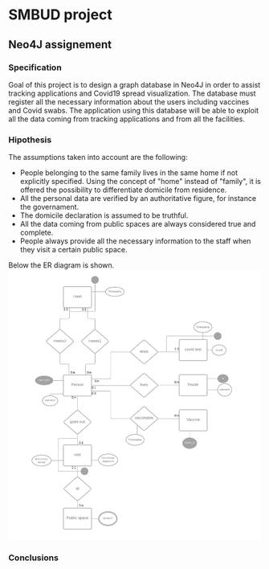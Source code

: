 # SMBUD project

## Neo4J assignement
### Specification
Goal of this project is to design a graph database in Neo4J in order to assist tracking applications and Covid19 spread visualization.
The database must register all the necessary information about the users including vaccines and Covid swabs. The application using this database will be able to exploit all the data coming from tracking applications and from all the facilities.

### Hipothesis
The assumptions taken into account are the following:
- People belonging to the same family lives in the same home if not explicitly specified. Using the concept of "home" instead of "family", it is offered the possibility to differentiate domicile from residence.
- All the personal data are verified by an authoritative figure, for instance the governament.
- The domicile declaration is assumed to be truthful.
- All the data coming from public spaces are always considered true and complete.
- People always provide all the necessary information to the staff when they visit a certain public space.

Below the ER diagram is shown. ![ER diagram](https://github.com/VladMarianCimpeanu/SMBUD-project/blob/main/er.png)

### Conclusions